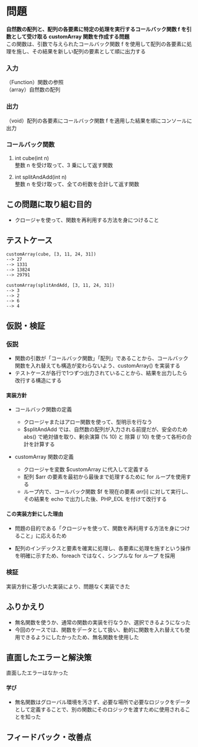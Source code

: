 # 問題

**自然数の配列と、配列の各要素に特定の処理を実行するコールバック関数 f を引数として受け取る customArray 関数を作成する問題**  
この関数は、引数で与えられたコールバック関数 f を使用して配列の各要素に処理を施し、その結果を新しい配列の要素として順に出力する  

### 入力

（Function）関数の参照  
（array）自然数の配列  

### 出力

（void）配列の各要素にコールバック関数 f を適用した結果を順にコンソールに出力  

### コールバック関数

1. int cube(int n)  
整数 n を受け取って、3 乗にして返す関数  

2. int splitAndAdd(int n)  
整数 n を受け取って、全ての桁数を合計して返す関数  


## この問題に取り組む目的

- クロージャを使って、関数を再利用する方法を身につけること  

## テストケース

```
customArray(cube, [3, 11, 24, 31])
--> 27
--> 1331
--> 13824
--> 29791

customArray(splitAndAdd, [3, 11, 24, 31])
--> 3
--> 2
--> 6
--> 4
```
  

## 仮説・検証

### 仮説

- 関数の引数が「コールバック関数」「配列」であることから、コールバック関数を入れ替えても構造が変わらないよう、customArray() を実装する  
- テストケースが各行で1つずつ出力されていることから、結果を出力したら改行する構造にする  

#### 実装方針
  
- コールバック関数の定義
    - クロージャまたはアロー関数を使って、型明示を行なう  
    - $splitAndAdd では、自然数の配列が入力される前提だが、安全のため abs() で絶対値を取り、剰余演算 (% 10) と 除算 (/ 10) を使って各桁の合計を計算する  

- customArray 関数の定義
    - クロージャを変数 $customArray に代入して定義する
    - 配列 $arr の要素を最初から最後まで処理するために for ループを使用する
    - ループ内で、コールバック関数 $f を現在の要素 $arr[$i] に対して実行し、その結果を echo で出力した後、PHP_EOL を付けて改行する

#### この実装方針にした理由

- 問題の目的である「クロージャを使って、関数を再利用する方法を身につけること」に応えるため

- 配列のインデックスと要素を確実に処理し、各要素に処理を施すという操作を明確に示すため、foreach ではなく、シンプルな for ループ を採用

### 検証

実装方針に基づいた実装により、問題なく実装できた

## ふりかえり

- 無名関数を使うか、通常の関数の実装を行なうか、選択できるようになった  
- 今回のケースでは、関数をデータとして扱い、動的に関数を入れ替えても使用できるようにしたかったため、無名関数を使用した  

## 直面したエラーと解決策

直面したエラーはなかった

#### 学び

- 無名関数はグローバル環境を汚さず、必要な場所で必要なロジックをデータとして定義することで、別の関数にそのロジックを渡すために使用されることを知った  

## フィードバック・改善点


